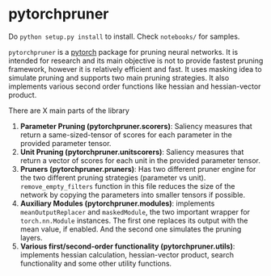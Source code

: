 # pytorchpruner

Do `python setup.py install` to install.
Check `notebooks/` for samples.

`pytorchpruner` is a [pytorch](https://pytorch.org/) package for pruning neural networks. It is intended for research and its main objective is not to provide fastest pruning framework, however it is relatively efficient and fast. It uses masking idea to simulate pruning and supports two main pruning strategies. It also implements various second order functions like hessian and hessian-vector product.

There are X main parts of the library

1. **Parameter Pruning (pytorchpruner.scorers)**: Saliency measures that return a same-sized-tensor of scores for each parameter in the provided parameter tensor. 
2. **Unit Pruning (pytorchpruner.unitscorers)**: Saliency measures that return a vector of scores for each unit in the provided parameter tensor.
3. **Pruners (pytorchpruner.pruners)**: Has two different pruner engine for the two different pruning strategies (parameter vs unit). `remove_empty_filters` function in this file reduces the size of the network by copying the parameters into smaller tensors if possible.
4. **Auxiliary Modules (pytorchpruner.modules)**: implements `meanOutputReplacer` and `maskedModule`, the two important wrapper for `torch.nn.Module` instances. The first one replaces its output with the mean value, if enabled. And the second one simulates the pruning layers.
5. **Various first/second-order functionality (pytorchpruner.utils)**: implements hessian calculation, hessian-vector product, search functionality and some other utility functions.
